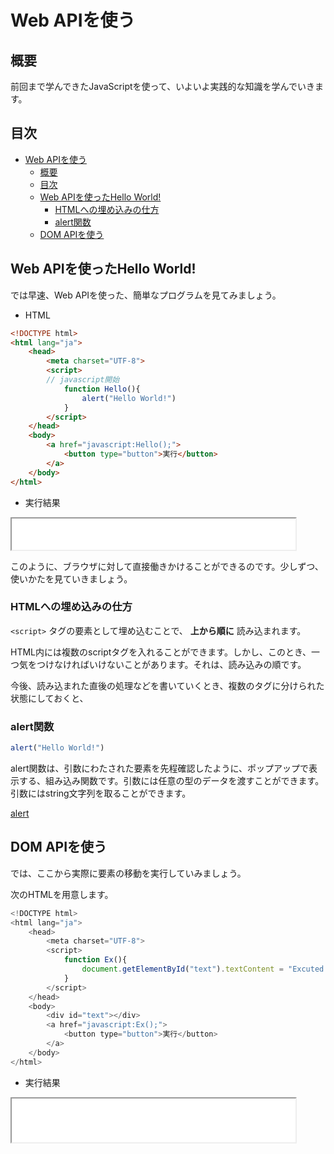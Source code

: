 # Web APIを使う
## 概要
前回まで学んできたJavaScriptを使って、いよいよ実践的な知識を学んでいきます。

## 目次
<!-- TOC -->

- [Web APIを使う](#web-apiを使う)
    - [概要](#概要)
    - [目次](#目次)
    - [Web APIを使ったHello World!](#web-apiを使ったhello-world)
        - [HTMLへの埋め込みの仕方](#htmlへの埋め込みの仕方)
        - [alert関数](#alert関数)
    - [DOM APIを使う](#dom-apiを使う)

<!-- /TOC -->

## Web APIを使ったHello World!

では早速、Web APIを使った、簡単なプログラムを見てみましょう。

- HTML

```html
<!DOCTYPE html>
<html lang="ja">
    <head>
        <meta charset="UTF-8">
        <script>
        // javascript開始
            function Hello(){
                alert("Hello World!")
            }
        </script>
    </head>
    <body>
        <a href="javascript:Hello();">
            <button type="button">実行</button>
        </a>
    </body>
</html>

```

- 実行結果

<iframe src="html/hello_world.html" name="sample" width="90%" height="50">
    <a href="html/hello_world.html"></a>
</iframe>

このように、ブラウザに対して直接働きかけることができるのです。少しずつ、使いかたを見ていきましょう。

### HTMLへの埋め込みの仕方

`<script>`
タグの要素として埋め込むことで、
**上から順に**
読み込まれます。

HTML内には複数のscriptタグを入れることができます。しかし、このとき、一つ気をつけなければいけないことがあります。それは、読み込みの順です。

今後、読み込まれた直後の処理などを書いていくとき、複数のタグに分けられた状態にしておくと、

### alert関数

```js
alert("Hello World!")
```

alert関数は、引数にわたされた要素を先程確認したように、ポップアップで表示する、組み込み関数です。引数には任意の型のデータを渡すことができます。引数にはstring文字列を取ることができます。

[alert](https://developer.mozilla.org/ja/docs/XPInstall_API_Reference/Install_Object/Methods/alerts)

## DOM APIを使う
では、ここから実際に要素の移動を実行していみましょう。

次のHTMLを用意します。

```js
<!DOCTYPE html>
<html lang="ja">
    <head>
        <meta charset="UTF-8">
        <script>
            function Ex(){
                document.getElementById("text").textContent = "Excuted!";
            }
        </script>
    </head>
    <body>
        <div id="text"></div>
        <a href="javascript:Ex();">
            <button type="button">実行</button>
        </a>
    </body>
</html>

```

- 実行結果

<iframe src="html/edit_text_content.html" name="sample" width="90%" height="70">
    <a href="html/edit_text_content.html"></a>
</iframe>

